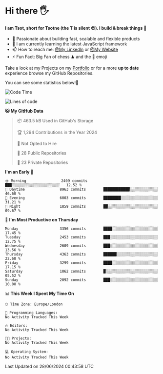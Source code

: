# Hi there :raised_hand_with_fingers_splayed:
#### I am Tsot, short for Tsotne (the T is silent :wink:). I build & break things :space_invader:
- :telescope: Passionate about building fast, scalable and flexible products
- :seedling: I am currently learning the latest JavaScript framework 
- :mailbox: How to reach me: [@My LinkedIn](https://www.linkedin.com/in/tsotne-gvadzabia/) or [@My Website](https://tsotne.co.uk/contact)
- :zap: Fun Fact: Big Fan of chess ♟ and the 👾 emoji

Take a look at my Projects on my [Portfolio](https://tsotne.co.uk/) or for a more **up to date** experience browse my GitHub Repositories.

You can see some statistics below!:space_invader:
<!--START_SECTION:waka-->
![Code Time](http://img.shields.io/badge/Code%20Time-761%20hrs%202%20mins-blue)

![Lines of code](https://img.shields.io/badge/From%20Hello%20World%20I%27ve%20Written-6.5%20million%20lines%20of%20code-blue)

**🐱 My GitHub Data** 

> 📦 463.5 kB Used in GitHub's Storage 
 > 
> 🏆 1,294 Contributions in the Year 2024
 > 
> 🚫 Not Opted to Hire
 > 
> 📜 28 Public Repositories 
 > 
> 🔑 23 Private Repositories 
 > 
**I'm an Early 🐤** 

```text
🌞 Morning                2409 commits        ███░░░░░░░░░░░░░░░░░░░░░░   12.52 % 
🌆 Daytime                8963 commits        ████████████░░░░░░░░░░░░░   46.60 % 
🌃 Evening                6003 commits        ████████░░░░░░░░░░░░░░░░░   31.21 % 
🌙 Night                  1859 commits        ██░░░░░░░░░░░░░░░░░░░░░░░   09.67 % 
```
📅 **I'm Most Productive on Thursday** 

```text
Monday                   3356 commits        ████░░░░░░░░░░░░░░░░░░░░░   17.45 % 
Tuesday                  2453 commits        ███░░░░░░░░░░░░░░░░░░░░░░   12.75 % 
Wednesday                2609 commits        ███░░░░░░░░░░░░░░░░░░░░░░   13.56 % 
Thursday                 4363 commits        ██████░░░░░░░░░░░░░░░░░░░   22.68 % 
Friday                   3299 commits        ████░░░░░░░░░░░░░░░░░░░░░   17.15 % 
Saturday                 1062 commits        █░░░░░░░░░░░░░░░░░░░░░░░░   05.52 % 
Sunday                   2092 commits        ███░░░░░░░░░░░░░░░░░░░░░░   10.88 % 
```


📊 **This Week I Spent My Time On** 

```text
🕑︎ Time Zone: Europe/London

💬 Programming Languages: 
No Activity Tracked This Week

🔥 Editors: 
No Activity Tracked This Week

🐱‍💻 Projects: 
No Activity Tracked This Week

💻 Operating System: 
No Activity Tracked This Week
```


 Last Updated on 28/06/2024 00:43:58 UTC
<!--END_SECTION:waka-->
